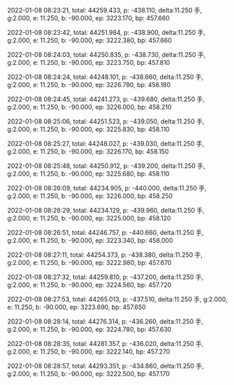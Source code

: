 2022-01-08 08:23:21, total: 44259.433, p: -438.110, delta:11.250 手, g:2.000, e: 11.250, b: -90.000, ep: 3223.170, bp: 457.660

2022-01-08 08:23:42, total: 44251.984, p: -438.900, delta:11.250 手, g:2.000, e: 11.250, b: -90.000, ep: 3222.380, bp: 457.660

2022-01-08 08:24:03, total: 44250.835, p: -438.730, delta:11.250 手, g:2.000, e: 11.250, b: -90.000, ep: 3223.750, bp: 457.810

2022-01-08 08:24:24, total: 44248.101, p: -438.660, delta:11.250 手, g:2.000, e: 11.250, b: -90.000, ep: 3226.780, bp: 458.180

2022-01-08 08:24:45, total: 44241.273, p: -439.680, delta:11.250 手, g:2.000, e: 11.250, b: -90.000, ep: 3226.000, bp: 458.210

2022-01-08 08:25:06, total: 44251.523, p: -439.050, delta:11.250 手, g:2.000, e: 11.250, b: -90.000, ep: 3225.830, bp: 458.110

2022-01-08 08:25:27, total: 44248.027, p: -439.030, delta:11.250 手, g:2.000, e: 11.250, b: -90.000, ep: 3226.170, bp: 458.150

2022-01-08 08:25:48, total: 44250.912, p: -439.200, delta:11.250 手, g:2.000, e: 11.250, b: -90.000, ep: 3225.680, bp: 458.110

2022-01-08 08:26:09, total: 44234.905, p: -440.000, delta:11.250 手, g:2.000, e: 11.250, b: -90.000, ep: 3226.000, bp: 458.250

2022-01-08 08:26:29, total: 44234.129, p: -439.960, delta:11.250 手, g:2.000, e: 11.250, b: -90.000, ep: 3225.000, bp: 458.120

2022-01-08 08:26:51, total: 44246.757, p: -440.660, delta:11.250 手, g:2.000, e: 11.250, b: -90.000, ep: 3223.340, bp: 458.000

2022-01-08 08:27:11, total: 44254.373, p: -438.380, delta:11.250 手, g:2.000, e: 11.250, b: -90.000, ep: 3222.980, bp: 457.670

2022-01-08 08:27:32, total: 44259.810, p: -437.200, delta:11.250 手, g:2.000, e: 11.250, b: -90.000, ep: 3224.560, bp: 457.720

2022-01-08 08:27:53, total: 44265.013, p: -437.510, delta:11.250 手, g:2.000, e: 11.250, b: -90.000, ep: 3223.690, bp: 457.650

2022-01-08 08:28:14, total: 44276.314, p: -436.260, delta:11.250 手, g:2.000, e: 11.250, b: -90.000, ep: 3224.780, bp: 457.630

2022-01-08 08:28:35, total: 44281.357, p: -436.020, delta:11.250 手, g:2.000, e: 11.250, b: -90.000, ep: 3222.140, bp: 457.270

2022-01-08 08:28:57, total: 44293.351, p: -434.860, delta:11.250 手, g:2.000, e: 11.250, b: -90.000, ep: 3222.500, bp: 457.170